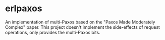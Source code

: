 # erlpaxos

An implementation of multi-Paxos based on the "Paxos Made Moderately
Complex" paper. This project doesn't implement the side-effects of
request operations, only provides the multi-Paxos bits.
